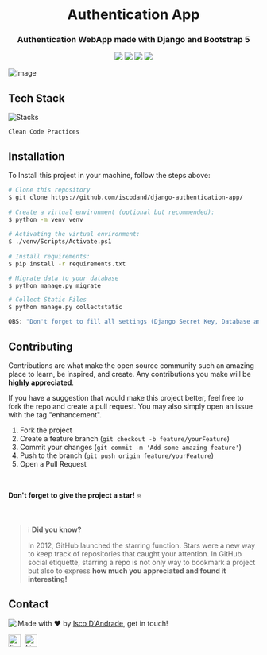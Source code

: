 <h1 align="center">
	Authentication App
</h1>

<h3 align="center">
	 Authentication WebApp made with Django and Bootstrap 5
</h3>

<p align="center">
	<img src="https://img.shields.io/badge/PRs-welcome-brightgreen.svg?style=flat-square"/>
	<img src="https://img.shields.io/github/license/iscodand/django-authentication-app?color=green"/>
	<img src="https://img.shields.io/github/repo-size/iscodand/django-authentication-app?color=green"/>
	<img src="https://img.shields.io/github/last-commit/iscodand/django-authentication-app?color=green"/>
</p>

 ![image](https://user-images.githubusercontent.com/81825284/196500096-77bee973-8d4e-4ee2-972b-9e1619586fa7.png)
 
 ## Tech Stack
![Stacks](https://skillicons.dev/icons?i=py,django,html,css,bootstrap,vscode,git&theme=dark)

``Clean Code Practices``

## Installation
To Install this project in your machine, follow the steps above:
```bash
# Clone this repository
$ git clone https://github.com/iscodand/django-authentication-app/
                        
# Create a virtual environment (optional but recommended):
$ python -m venv venv
                        
# Activating the virtual environment:
$ ./venv/Scripts/Activate.ps1
                        
# Install requirements:
$ pip install -r requirements.txt

# Migrate data to your database
$ python manage.py migrate

# Collect Static Files
$ python manage.py collectstatic

OBS: "Don't forget to fill all settings (Django Secret Key, Database and Email things) on setup/settings.py"
```
## Contributing

Contributions are what make the open source community such an amazing place to learn, be inspired, and create. Any contributions you make will be **highly appreciated**.

If you have a suggestion that would make this project better, feel free to fork the repo and create a pull request. You may also simply open an issue with the tag "enhancement".

1. Fork the project
2. Create a feature branch (`git checkout -b feature/yourFeature`)
3. Commit your changes (`git commit -m 'Add some amazing feature'`)
4. Push to the branch (`git push origin feature/yourFeature`)
5. Open a Pull Request

<br>

**Don't forget to give the project a star!** ⭐   

<br> 
 
> ℹ️ **Did you know?**
> 
> In 2012, GitHub launched the starring function.
> Stars were a new way to keep track of repositories that caught your attention.
> In GitHub social etiquette, starring a repo is not only way to bookmark a project but also to express **how much you appreciated and found it interesting!**

## Contact
<img align="left" src="https://avatars.githubusercontent.com/iscodand?size=100">

Made with ❤️ by [Isco D'Andrade](https://github.com/iscodand), get in touch!

<a href="mailto:iscodand@outlook.com" target="_blank"><img src="https://img.shields.io/badge/Email-D14836?style=flat&logo=gmail&logoColor=white" alt="Email Badge" height="25"></a>&nbsp;
<a href="https://linkedin.com/in/iscodand" target="_blank"><img src="https://img.shields.io/badge/Linkedin-0077B5?style=flat&logo=linkedin&logoColor=white" alt="LinkedIn Badge" height="25"></a>&nbsp;

<br clear="left"/>

